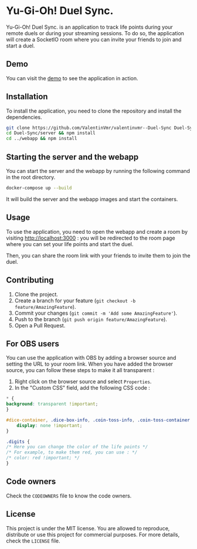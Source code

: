 # Yu-Gi-Oh! Duel Sync.

Yu-Gi-Oh! Duel Sync. is an application to track life points during your remote duels or during your streaming sessions.
To do so, the application will create a SocketIO room where you can invite your friends to join and start a duel.

## Demo
You can visit the [demo](https://duel-sync.vercel.app/) to see the application in action.

## Installation
To install the application, you need to clone the repository and install the dependencies.
```bash
git clone https://github.com/ValentinVmr/valentinvmr--Duel-Sync Duel-Sync
cd Duel-Sync/server && npm install
cd ../webapp && npm install
```

## Starting the server and the webapp
You can start the server and the webapp by running the following command in the root directory.
```bash
docker-compose up --build
```

It will build the server and the webapp images and start the containers.

## Usage
To use the application, you need to open the webapp and create a room by visiting [http://localhost:3000](http://localhost:3000) :
you will be redirected to the room page where you can set your life points and start the duel.

Then, you can share the room link with your friends to invite them to join the duel.

## Contributing
1. Clone the project.
2. Create a branch for your feature (`git checkout -b feature/AmazingFeature`).
3. Commit your changes (`git commit -m 'Add some AmazingFeature'`).
4. Push to the branch (`git push origin feature/AmazingFeature`).
5. Open a Pull Request.

## For OBS users
You can use the application with OBS by adding a browser source and setting the URL to your room link.
When you have added the browser source, you can follow these steps to make it all transparent :
1. Right click on the browser source and select `Properties`.
2. In the "Custom CSS" field, add the following CSS code :
```css
* {
background: transparent !important;
}

#dice-container, .dice-box-info, .coin-toss-info, .coin-toss-container {
    display: none !important;
}

.digits {
/* Here you can change the color of the life points */
/* For example, to make them red, you can use : */
/* color: red !important; */
}
```

## Code owners
Check the `CODEOWNERS` file to know the code owners.

## License
This project is under the MIT license. You are allowed to reproduce, distribute or use this project for commercial purposes.
For more details, check the `LICENSE` file.
